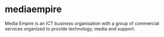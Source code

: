 # mediaempire
Media Empire is an ICT business organisation with a group of commercial services organized to provide technology, media and support.
